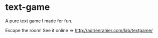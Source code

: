 # text-game

A pure text game I made for fun.

Escape the room!
See it online => http://adrienrahier.com/lab/textgame/
